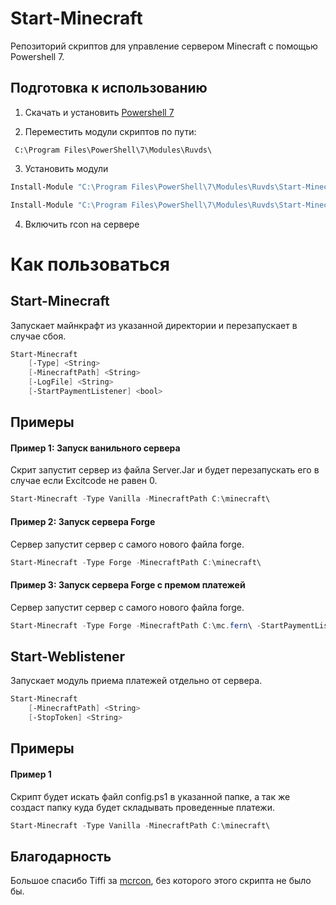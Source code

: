 # Start-Minecraft

Репозиторий скриптов для управление сервером Minecraft с помощью Powershell 7.


## Подготовка к использованию
1. Скачать и установить [Powershell 7](https://github.com/PowerShell/PowerShell/releases)

2. Переместить модули скриптов по пути:
```
 C:\Program Files\PowerShell\7\Modules\Ruvds\
```

3. Установить модули 
```Powershell
Install-Module "C:\Program Files\PowerShell\7\Modules\Ruvds\Start-Minecraft\Start-Minecraft.psd1"

Install-Module "C:\Program Files\PowerShell\7\Modules\Ruvds\Start-MinecraftWebListener\Start-MinecraftWebListener.psd1"
```

4. Включить rcon на сервере


# Как пользоваться

## Start-Minecraft

Запускает майнкрафт из указанной директории и перезапускает в случае сбоя.
```Powershell
Start-Minecraft
    [-Type] <String>
    [-MinecraftPath] <String>
    [-LogFile] <String>
    [-StartPaymentListener] <bool>
```

## Примеры
#### Пример 1: Запуск ванильного сервера
Скрит запустит сервер из файла Server.Jar и будет перезапускать его в случае если Excitcode не равен 0.
```Powershell
Start-Minecraft -Type Vanilla -MinecraftPath C:\minecraft\
````

#### Пример 2: Запуск сервера Forge
Сервер запустит сервер c самого нового файла forge.
```Powershell
Start-Minecraft -Type Forge -MinecraftPath C:\minecraft\
````

#### Пример 3: Запуск сервера Forge с премом платежей
Сервер запустит сервер c самого нового файла forge.
```Powershell
Start-Minecraft -Type Forge -MinecraftPath C:\mc.fern\ -StartPaymentListener
````

## Start-Weblistener

Запускает модуль приема платежей отдельно от сервера.

```Powershell
Start-Minecraft
    [-MinecraftPath] <String>
    [-StopToken] <String>
```

## Примеры
#### Пример 1
Скрипт будет искать файл config.ps1 в указанной папке, а так же создаст папку куда будет складывать проведенные платежи.
```Powershell
Start-Minecraft -Type Vanilla -MinecraftPath C:\minecraft\
````

## Благодарность

Большое спасибо Tiffi за [mcrcon](https://github.com/Tiiffi/mcrcon), без которого этого скрипта не было бы.